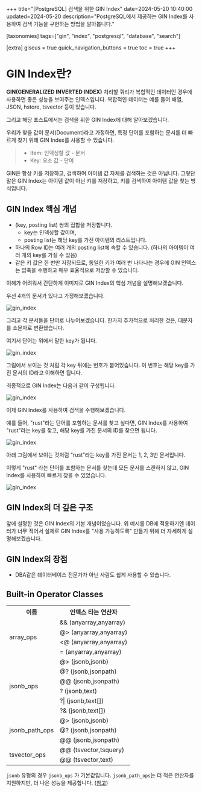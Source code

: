 +++
title="[PostgreSQL] 검색을 위한 GIN Index"
date=2024-05-20 10:40:00
updated=2024-05-20
description="PostgreSQL에서 제공하는 GIN Index를 사용하여 검색 기능을 구현하는 방법을 알아봅니다."

[taxonomies]
tags=["gin", "index", "postgresql", "database", "search"]

[extra]
giscus = true
quick_navigation_buttons = true
toc = true
+++

# GIN Index란?

**GIN(GENERALIZED INVERTED INDEX)** 처리할 쿼리가 복합적인 데이터인 경우에 사용하면 좋은 성능을 보여주는 인덱스입니다. 복합적인 데이터는 예를 들어 배열, JSON, hstore, tsvector 등이 있습니다.

그리고 해당 포스트에서는 검색을 위한 GIN Index에 대해 알아보겠습니다.

우리가 찾을 값이 문서(Document)라고 가정하면, 특정 단어를 포함하는 문서를 더 빠르게 찾기 위해 GIN Index를 사용할 수 있습니다.

> - Item: 인덱싱할 값 - 문서
> - Key: 요소 값 - 단어

GIN은 항상 키를 저장하고, 검색하며 아이템 값 자체를 검색하는 것은 아닙니다. 그렇단 말은 GIN Index는 아이템 값이 아닌 키를 저장하고, 키를 검색하여 아이템 값을 찾는 방식입니다.

## GIN Index 핵심 개념

- (key, posting list) 쌍의 집합을 저장합니다.
    - key는 인덱싱할 값이며, 
    - posting list는 해당 key를 가진 아이템의 리스트입니다.
- 하나의 Row ID는 여러 개의 posting list에 속할 수 있습니다. (하나의 아이템이 여러 개의 key를 가질 수 있음)
- 같은 키 값은 한 번만 저장되므로, 동일한 키가 여러 번 나타나는 경우에 GIN 인덱스는 압축을 수행하고 매우 효율적으로 저장할 수 있습니다.

이해가 어려워서 간단하게 이미지로 GIN Index의 핵심 개념을 설명해보겠습니다.

우선 4개의 문서가 있다고 가정해보겠습니다.

![gin_index](/images/gin_index_1.png)

그리고 각 문서들을 단어로 나누어보겠습니다. 한가지 추가적으로 처리한 것은, 대문자를 소문자로 변환했습니다.

여기서 단어는 위에서 말한 key가 됩니다.

![gin_index](/images/gin_index_1.gif)

그림에서 보이는 것 처럼 각 key 뒤에는 번호가 붙어있습니다. 이 번호는 해당 key를 가진 문서의 ID라고 이해하면 됩니다.

최종적으로 GIN Index는 다음과 같이 구성됩니다.

![gin_index](/images/gin_index_2.png)

이제 GIN Index를 사용하여 검색을 수행해보겠습니다.

예를 들어, "rust"라는 단어를 포함하는 문서를 찾고 싶다면, GIN Index를 사용하여 "rust"라는 key를 찾고, 해당 key를 가진 문서의 ID를 찾으면 됩니다.

![gin_index](/images/gin_index_3.png)

아래 그림에서 보이는 것처럼 "rust"라는 key를 가진 문서는 1, 2, 3번 문서입니다.

이렇게 "rust" 라는 단어를 포함하는 문서를 찾는데 모든 문서를 스캔하지 않고, GIN Index를 사용하여 빠르게 찾을 수 있었습니다.

![gin_index](/images/gin_index_4.png)

## GIN Index의 더 깊은 구조

앞에 설명한 것은 GIN Index의 기본 개념이었습니다. 위 예시를 DB에 적용하기엔 데이터가 너무 적어서 실제로 GIN Index를 "사용 가능하도록" 만들기 위해 더 자세하게 설명해보겠습니다.




## GIN Index의 장점

- DBA같은 데이터베이스 전문가가 아닌 사람도 쉽게 사용할 수 있습니다.


## Built-in Operator Classes

<table>
    <tr>
        <th>이름</th>
        <th>인덱스 타는 연산자</th>
    <tr>
    <tr>
        <td rowspan="4">array_ops</td>
        <td>&& (anyarray,anyarray)</td>
    </tr>
    <tr>
        <td>@> (anyarray,anyarray)</td>
    </tr>
    <tr>
        <td><@ (anyarray,anyarray)</td>
    </tr>
    <tr>
        <td>= (anyarray,anyarray)</td>
    </tr>
    <tr>
        <td rowspan="6">jsonb_ops</td>
        <td>@> (jsonb,jsonb)</td>
    </tr>
    <tr>
        <td>@? (jsonb,jsonpath)</td>
    </tr>
    <tr>
        <td>@@ (jsonb,jsonpath)</td>
    </tr>
    <tr>
        <td>? (jsonb,text)</td>
    </tr>
    <tr>
        <td>?| (jsonb,text[])</td>
    </tr>
    <tr>
        <td>?& (jsonb,text[])</td>
    </tr>
    <tr>
        <td rowspan="3">jsonb_path_ops</td>
        <td>@> (jsonb,jsonb)</td>
    </tr>
    <tr>
        <td>@? (jsonb,jsonpath)</td>
    </tr>
    <tr>
        <td>@@ (jsonb,jsonpath)</td>
    </tr>
    <tr>
        <td rowspan="2">tsvector_ops</td>
        <td>@@ (tsvector,tsquery)</td>
    </tr>
    <tr>
        <td>@@ (tsvector,text)</td>
    </tr>
</table>

`jsonb` 유형의 경우 `jsonb_ops` 가 기본값입니다. `jsonb_path_ops`는 더 적은 연산자를 지원하지만, 더 나은 성능을 제공합니다. ([참고](https://www.postgresql.org/docs/16/datatype-json.html#JSON-INDEXING))



